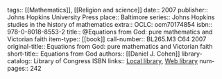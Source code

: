 tags:: [[Mathematics]], [[Religion and science]]
date:: 2007
publisher:: Johns Hopkins University Press
place:: Baltimore
series:: Johns Hopkins studies in the history of mathematics
extra:: OCLC: ocm70174854
isbn:: 978-0-8018-8553-2
title:: @Equations from God: pure mathematics and Victorian faith
item-type:: [[book]]
call-number:: BL265.M3 C64 2007
original-title:: Equations from God: pure mathematics and Victorian faith
short-title:: Equations from God
authors:: [[Daniel J. Cohen]]
library-catalog:: Library of Congress ISBN
links:: [Local library](zotero://select/groups/2386895/items/PRDJG9IS), [Web library](https://www.zotero.org/groups/2386895/items/PRDJG9IS)
num-pages:: 242
